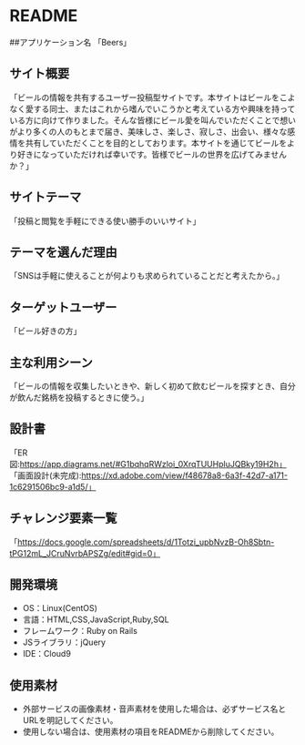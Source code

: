 # README

##アプリケーション名
「Beers」

## サイト概要
「ビールの情報を共有するユーザー投稿型サイトです。本サイトはビールをこよなく愛する同士、またはこれから嗜んでいこうかと考えている方や興味を持っている方に向けて作りました。そんな皆様にビール愛を叫んでいただくことで想いがより多くの人のもとまで届き、美味しさ、楽しさ、寂しさ、出会い、様々な感情を共有していただくことを目的としております。本サイトを通じてビールをより好きになっていただければ幸いです。皆様でビールの世界を広げてみませんか？」

## サイトテーマ
「投稿と閲覧を手軽にできる使い勝手のいいサイト」

## テーマを選んだ理由
「SNSは手軽に使えることが何よりも求められていることだと考えたから。」

## ターゲットユーザー
「ビール好きの方」

## 主な利用シーン
「ビールの情報を収集したいときや、新しく初めて飲むビールを探すとき、自分が飲んだ銘柄を投稿するときに使う。」

## 設計書
「ER図:https://app.diagrams.net/#G1bqhqRWzloi_0XrqTUUHpluJQBky19H2h」
「画面設計(未完成):https://xd.adobe.com/view/f48678a8-6a3f-42d7-a171-1c6291506bc9-a1d5/」

## チャレンジ要素一覧
「https://docs.google.com/spreadsheets/d/1Totzi_upbNvzB-Oh8Sbtn-tPG12mL_JCruNvrbAPSZg/edit#gid=0」

## 開発環境
- OS：Linux(CentOS)
- 言語：HTML,CSS,JavaScript,Ruby,SQL
- フレームワーク：Ruby on Rails
- JSライブラリ：jQuery
- IDE：Cloud9

## 使用素材
- 外部サービスの画像素材・音声素材を使用した場合は、必ずサービス名とURLを明記してください。
- 使用しない場合は、使用素材の項目をREADMEから削除してください。